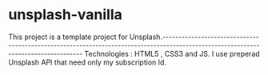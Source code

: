 # unsplash-vanilla

This project is a template project for Unsplash.-----------------------------------------------------------------------------------------------------------------------------------
Technologies : HTML5 , CSS3 and JS.
I use preperad Unsplash API that need only my subscription Id.

